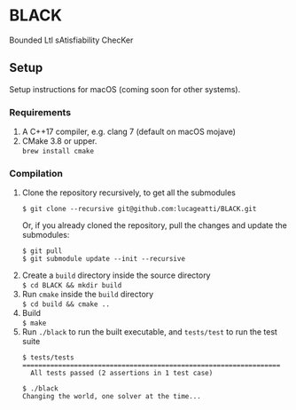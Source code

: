 # BLACK
Bounded Ltl sAtisfiability ChecKer

## Setup

Setup instructions for macOS (coming soon for other systems).

### Requirements
1. A C++17 compiler, e.g. clang 7 (default on macOS mojave)
2. CMake 3.8 or upper.  
  `brew install cmake`

### Compilation
1. Clone the repository recursively, to get all the submodules  
   ```
   $ git clone --recursive git@github.com:lucageatti/BLACK.git
   ```
   Or, if you already cloned the repository, pull the changes and update
   the submodules:
   ```
   $ git pull
   $ git submodule update --init --recursive
   ```
1. Create a `build` directory inside the source directory  
   `$ cd BLACK && mkdir build`
2. Run `cmake` inside the `build` directory  
   `$ cd build && cmake ..`
3. Build  
   `$ make`
4. Run `./black` to run the built executable, and `tests/test` to run the test
   suite  
   ```
   $ tests/tests
   =================================================================
     All tests passed (2 assertions in 1 test case)

   $ ./black
   Changing the world, one solver at the time...
   ```
